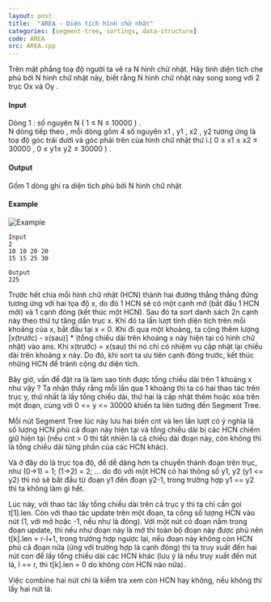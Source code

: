 ```yaml
---
layout: post
title:  "AREA - Diện tích hình chữ nhật"
categories: [segment-tree, sortings, data-structure]
code: AREA
src: AREA.cpp
---
```



Trên mặt phẳng toạ độ người ta vẽ ra N hình chữ nhật. Hãy tính diện tích che phủ bởi N hình chữ nhật này, biết rằng N hình chữ nhật này song song với 2 trục Ox và Oy .

#### Input

Dòng 1 : số nguyên N ( 1 ≤ N ≤ 10000 ) .  
N dòng tiếp theo , mỗi dòng gồm 4 số nguyên x1 , y1 , x2 , y2 tương ứng là toạ độ góc trái dưới và góc phải trên của hình chữ nhật thứ i.( 0 ≤ x1 ≤ x2 ≤ 30000 , 0 ≤ y1≤ y2 ≤ 30000 ) .

#### Output

Gồm 1 dòng ghi ra diện tích phủ bởi N hình chữ nhật

#### Example

![ Example](http://www.spoj.com/content/hard7771988:area.gif)

```
Input
2
10 10 20 20
15 15 25 30

Output
225 
```

<!--more-->



Trước hết chia mỗi hình chữ nhật (HCN) thành hai đường thẳng thẳng đứng tương ứng với hai tọa độ x, do đó 1 HCN sẽ có một cạnh mở (bắt đầu 1 HCN mới) và 1 cạnh đóng (kết thúc một HCN). Sau đó ta sort danh sách 2n cạnh này theo thứ tự tăng dần trục x. Khi đó ta lần lượt tính diện tích trên mỗi khoảng của x, bắt đầu tại x = 0. Khi đi qua một khoảng, ta cộng thêm lượng [x(trước) - x(sau)] * (tổng chiều dài trên khoảng x này hiện tại có hình chữ nhật) vào ans. Khi x(trước) = x(sau) thì nó chỉ có nhiệm vụ cập nhật lại chiều dài trên khoảng x này. Do đó, khi sort ta ưu tiên cạnh đóng trước, kết thúc những HCN để tránh cộng dư diện tích.

Bây giờ, vấn đề đặt ra là làm sao tính được tổng chiều dài trên 1 khoảng x như vậy ? Ta nhận thấy rằng mỗi lần qua 1 khoảng thì ta có hai thao tác trên trục y, thứ nhất là lấy tổng chiều dài, thứ hai là cập nhật thêm hoặc xóa trên một đoạn, cùng với 0 <= y <= 30000 khiến ta liên tưởng đến Segment Tree. 

Mỗi nút Segment Tree lúc này lưu hai biến cnt và len lần lượt có ý nghĩa là số lượng HCN phủ cả đoạn này hiện tại và tổng chiều dài bị các HCN chiếm giữ hiện tại (nếu cnt > 0 thì tất nhiên là cả chiều dài đoạn này, còn không thì là tổng chiều dài từng phần của các HCN khác). 

Và ở đây do là trục tọa độ, để dễ dàng hơn ta chuyển thành đoạn trên trục, như (0->1) = 1; (1->2) = 2; … do đó với một HCN có hai thông số y1, y2 (y1 <= y2) thì nó sẽ bắt đầu từ đoạn y1 đến đoạn y2-1, trong trường hợp y1 == y2 thì ta không làm gì hết.

Lúc này, với thao tác lấy tổng chiều dài trên cả trục y thì ta chỉ cần gọi t[1].len. Còn với thao tác update trên một đoạn, ta cộng số lượng HCN vào nút (1, với mở hoặc -1, nếu như là đóng). Với một nút có đoạn nằm trong đoạn update, thì nếu như đoạn này là mở thì toàn bộ đoạn này được phủ nên t[k].len = r-l+1, trong trường hợp ngược lại, nếu đoạn này không còn HCN phủ cả đoạn nữa (ứng với trường hợp là cạnh đóng) thì ta truy xuất đến hai nút con để lấy tổng chiều dài các HCN khác (lưu ý là nếu truy xuất đến nút lá, l == r, thì t[k].len = 0 do không còn HCN nào nữa). 

Việc combine hai nút chỉ là kiểm tra xem còn HCN hay không, nếu không thì lấy hai nút lá. 
